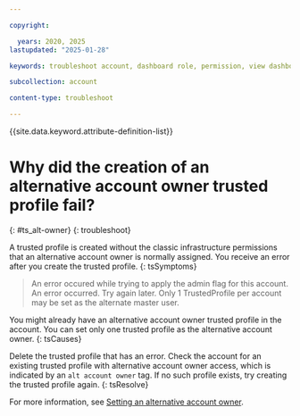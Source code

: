 ```yaml
---

copyright:

  years: 2020, 2025
lastupdated: "2025-01-28"

keywords: troubleshoot account, dashboard role, permission, view dashboard, dashboard

subcollection: account

content-type: troubleshoot

---
```


{{site.data.keyword.attribute-definition-list}}

# Why did the creation of an alternative account owner trusted profile fail?
{: #ts_alt-owner}
{: troubleshoot}

A trusted profile is created without the classic infrastructure permissions that an alternative account owner is normally assigned. You receive an error after you create the trusted profile.
{: tsSymptoms}

> An error occured while trying to apply the admin flag for this account. An error occurred. Try again later. Only 1 TrustedProfile per account may be set as the alternate master user.

You might already have an alternative account owner trusted profile in the account. You can set only one trusted profile as the alternative account owner.
{: tsCauses}

Delete the trusted profile that has an error. Check the account for an existing trusted profile with alternative account owner access, which is indicated by an `alt account owner` tag. If no such profile exists, try creating the trusted profile again.
{: tsResolve}

For more information, see [Setting an alternative account owner](/docs/account?topic=account-transfer).
